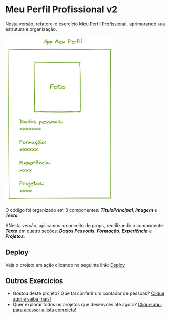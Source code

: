 # Meu Perfil Profissional v2

Nesta versão, refatorei o exercício [Meu Perfil Profissional](), aprimorando sua estrutura e organização.

![Imagem de referência do perfil profissional](base-exercicio-1.png)

O código foi organizado em 3 componentes: ***TítuloPrincipal***, ***Imagem*** e ***Texto***.

ANesta versão, aplicamos o conceito de props, reutilizando o componente ***Texto*** em quatro seções: ***Dados Pessoais***, ***Formação***, ***Experiência*** e ***Projetos***.

## Deploy
Veja o projeto em ação clicando no seguinte link:
[Deploy](https://snack.expo.dev/@isaquesv/ex1-2-meu-perfil-profissional-2)

## Outros Exercícios
- Gostou deste projeto? Que tal conferir um contador de pessoas?
[Clique aqui e saiba mais!](https://github.com/isaquesv/PpDM_Tarefas/tree/master/ex2-contador-pessoas)
- Quer explorar todos os projetos que desenvolvi até agora?
[Clique aqui para acessar a lista completa!](https://github.com/isaquesv/PpDM_Tarefas)